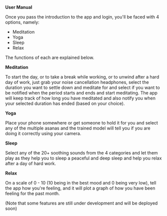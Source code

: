 **User Manual**

Once you pass the introduction to the app and login, you'll be faced with 4 options, namely:

* Meditation
* Yoga
* Sleep
* Relax

The functions of each are explained below.

**Meditation**

To start the day, or to take a break while working, or to unwind after a hard day of work, just grab your noise cancellation headphones, select the duration you want to settle down and meditate for and select if you want to be notified when the period starts and ends and start meditating. The app will keep track of how long you have meditated and also notify you when your selected duration has ended (based on your choice).

**Yoga**

Place your phone somewhere or get someone to hold it for you and select any of the multiple asanas and the trained model will tell you if you are doing it correctly using your camera.

**Sleep**

Select any of the 20+ soothing sounds from the 4 categories and let them play as they help you to sleep a peaceful and deep sleep and help you relax after a day of hard work.

**Relax**

On a scale of 0 - 10 (10 being in the best mood and 0 being very low), tell the app how you're feeling, and it will plot a graph of how you have been feeling for the past month.



(Note that some features are still under development and will be deployed soon)